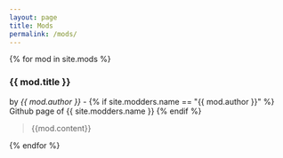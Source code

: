 ```yaml
---
layout: page
title: Mods
permalink: /mods/
---
```

 {% for mod in site.mods %}

### **{{ mod.title }}** 

by *{{ mod.author }}* - 
{% if site.modders.name == "{{ mod.author }}" %} Github page of {{ site.modders.name }}
{% endif %}

 > {{mod.content}}

 {% endfor %}